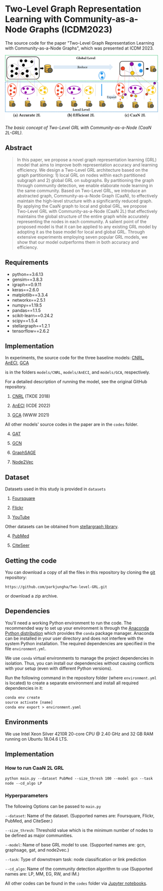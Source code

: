 # Two-Level Graph Representation Learning with Community-as-a-Node Graphs (ICDM2023)

The source code for the paper "Two-Level Graph Representation Learning with Community-as-a-Node Graphs", which was presented at ICDM 2023.

![](fig.png)

*The basic concept of Two-Level GRL with Community-as-a-Node (CaaN 2L-GRL).*


## Abstract

> In this paper, we propose a novel graph representation learning (GRL) model that aims to improve both representation accuracy and learning efficiency. We design a Two-Level GRL architecture based on the graph partitioning: 1) local GRL on nodes within each partitioned subgraph and 2) global GRL on subgraphs. By partitioning the graph through community detection, we enable elaborate node learning in the same community. Based on Two-Level GRL, we introduce an abstracted graph, Community-as-a-Node Graph (CaaN), to effectively maintain the high-level structure with a significantly reduced graph. By applying the CaaN graph to local and global GRL, we propose Two-Level GRL with Community-as-a-Node (CaaN 2L) that effectively maintains the global structure of the entire graph while accurately representing the nodes in each community. A salient point of the proposed model is that it can be applied to any existing GRL model by adopting it as the base model for local and global GRL. Through extensive experiments employing seven popular GRL models, we show that our model outperforms them in both accuracy and efficiency.

## Requirements
- python==3.6.13
- gensim==3.8.3
- igraph==0.9.11
- keras==2.6.0
- matplotlib==3.3.4
- networkx==2.5.1
- numpy==1.19.5
- pandas==1.1.5
- scikit-learn==0.24.2
- scipy==1.5.4
- stellargraph==1.2.1
- tensorflow==2.6.2

## Implementation

In experiments, the source code for the three baseline models: [CNRL](https://arxiv.org/abs/1611.06645), [AnECI](https://ieeexplore.ieee.org/document/9835662), [GCA](https://dl.acm.org/doi/abs/10.1145/3442381.3449802)

is in the folders `models/CNRL`, `models/AnECI`, and `models/GCA`, respectively.


For a detailed description of running the model, see the original GitHub repository.

1. [CNRL](http://nlp.csai.tsinghua.edu.cn/%7Etcc/datasets/simplified_CNRL.zip) (TKDE 2018)

2. [AnECI](https://github.com/Gmrylbx/AnECI) (ICDE 2022)

3. [GCA](https://github.com/CRIPAC-DIG/GCA) (WWW 2021)

All other models' source codes in the paper are in the `codes` folder.

4. [GAT](https://github.com/bigbases/Two-level-GRL/blob/master/codes/gat.py)

5. [GCN](https://github.com/bigbases/Two-level-GRL/blob/master/codes/gcn.py)

6. [GraphSAGE](https://github.com/bigbases/Two-level-GRL/blob/master/codes/graphsage.py)

7. [Node2Vec](https://github.com/bigbases/Two-level-GRL/blob/master/codes/node2vec.py) 


## Dataset

Datasets used in this study is provided in `datasets`

1. [Foursquare](https://sites.google.com/site/yangdingqi/home/foursquare-dataset)

2. [Flickr](https://www.kaggle.com/datasets/hsankesara/flickr-image-dataset)

3. [YouTube](https://snap.stanford.edu/data/com-Youtube.html)

Other datasets can be obtained from [stellargraph library](https://stellargraph.readthedocs.io/en/v0.9.0/_modules/stellargraph/datasets/datasets.html). 

4. [PubMed](https://stellargraph.readthedocs.io/en/v1.0.0rc1/_modules/stellargraph/datasets/datasets.html#PubMedDiabetes)

5. [CiteSeer](https://stellargraph.readthedocs.io/en/v1.0.0rc1/_modules/stellargraph/datasets/datasets.html#CiteSeer)

   
## Getting the code

You can download a copy of all the files in this repository by cloning the
[git](https://git-scm.com/) repository:

    https://github.com/parkjungha/Two-level-GRL.git

or download a zip archive.



## Dependencies

You'll need a working Python environment to run the code.
The recommended way to set up your environment is through the
[Anaconda Python distribution](https://www.anaconda.com/download/) which
provides the `conda` package manager.
Anaconda can be installed in your user directory and does not interfere with
the system Python installation.
The required dependencies are specified in the file `environment.yml`.

We use `conda` virtual environments to manage the project dependencies in
isolation.
Thus, you can install our dependencies without causing conflicts with your
setup (even with different Python versions).

Run the following command in the repository folder (where `environment.yml`
is located) to create a separate environment and install all required
dependencies in it:

    conda env create
    source activate [name]
    conda env export > environment.yaml


## Environments

We use Intel Xeon Silver 4210R 20-core CPU @ 2.40 GHz and 32 GB RAM running on Ubuntu 18.04.6 LTS.


## Implementation

### How to run CaaN 2L GRL

    python main.py --dataset PubMed --size_thresh 100 --model gcn --task node --cd_algo LP
    
### Hyperparameters
The following Options can be passed to `main.py`

`--dataset`: Name of the dataset. (Supported names are: Foursquare, Flickr, PubMed, and CiteSeer.)

`--size_thresh`: Threshold value which is the minimum number of nodes to be defined as major communities.

`--model`: Name of base GRL model to use. (Supported names are: gcn, graphsage, gat, and node2vec.)

`--task`: Type of downstream task: node classification or link prediction

`--cd_algo`: Name of the community detection algorithm to use (Supported names are: LP, MM, EG, RW, and IM.)

All other codes can be found in the `codes` folder via [Jupyter notebooks](http://jupyter.org/).
